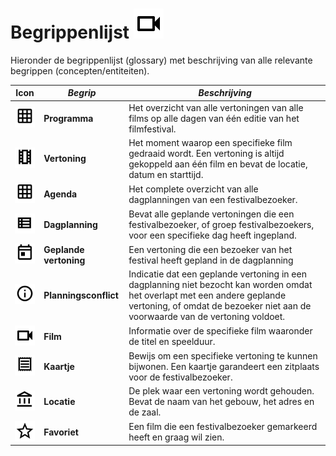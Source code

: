 # Begrippenlijst ![Film](./images/icons/film.svg) 

Hieronder de begrippenlijst (glossary) met beschrijving van alle relevante begrippen (concepten/entiteiten).

| Icon                                                       | *Begrip*               | *Beschrijving*                                                                                                                                                                                              |
|------------------------------------------------------------|------------------------|-------------------------------------------------------------------------------------------------------------------------------------------------------------------------------------------------------------|
| ![Programma](./images/icons/programma.svg)                 | **Programma**          | Het overzicht van alle vertoningen van alle films op alle dagen van één editie van het filmfestival.                                                                                                        |
| ![Vertoning](./images/icons/vertoning.svg)                 | **Vertoning**          | Het moment waarop een specifieke film gedraaid wordt. Een vertoning is altijd gekoppeld aan één film en bevat de locatie, datum en starttijd.                                                               |
| ![Agenda](images/icons/programma.svg)                      | **Agenda**             | Het complete overzicht van alle dagplanningen van een festivalbezoeker.                                                                                                                                     |
| ![Dagplanning](./images/icons/dagplanning.svg)             | **Dagplanning**        | Bevat alle geplande vertoningen die een festivalbezoeker, of groep festivalbezoekers, voor een specifieke dag heeft ingepland.                                                                              |
| ![Geplande vertoning](./images/icons/agenda.svg)           | **Geplande vertoning** | Een vertoning die een bezoeker van het festival heeft gepland in de dagplanning                                                                                                                             |
| ![Planningsconflict](./images/icons/planningsconflict.svg) | **Planningsconflict**  | Indicatie dat een geplande vertoning in een dagplanning niet bezocht kan worden omdat het overlapt met een andere geplande vertoning, of omdat de bezoeker niet aan de voorwaarde van de vertoning voldoet. |
| ![Film](./images/icons/film.svg)                           | **Film**               | Informatie over de specifieke film waaronder de titel en speelduur.                                                                                                                                         |
| ![Kaartje](./images/icons/kaartje.svg)                     | **Kaartje**            | Bewijs om een specifieke vertoning te kunnen bijwonen. Een kaartje garandeert een zitplaats voor de festivalbezoeker.                                                                                       |
| ![Locatie](./images/icons/location.svg)                    | **Locatie**            | De plek waar een vertoning wordt gehouden. Bevat de naam van het gebouw, het adres en de zaal.                                                                                                              |
| ![Favoriet](./images/icons/favoriet.svg)                   | **Favoriet**           | Een film die een festivalbezoeker gemarkeerd heeft en graag wil zien.                                                                                                                                       |
